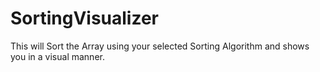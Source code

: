 # SortingVisualizer
This will Sort the Array using your selected Sorting Algorithm and shows you in a visual manner.
